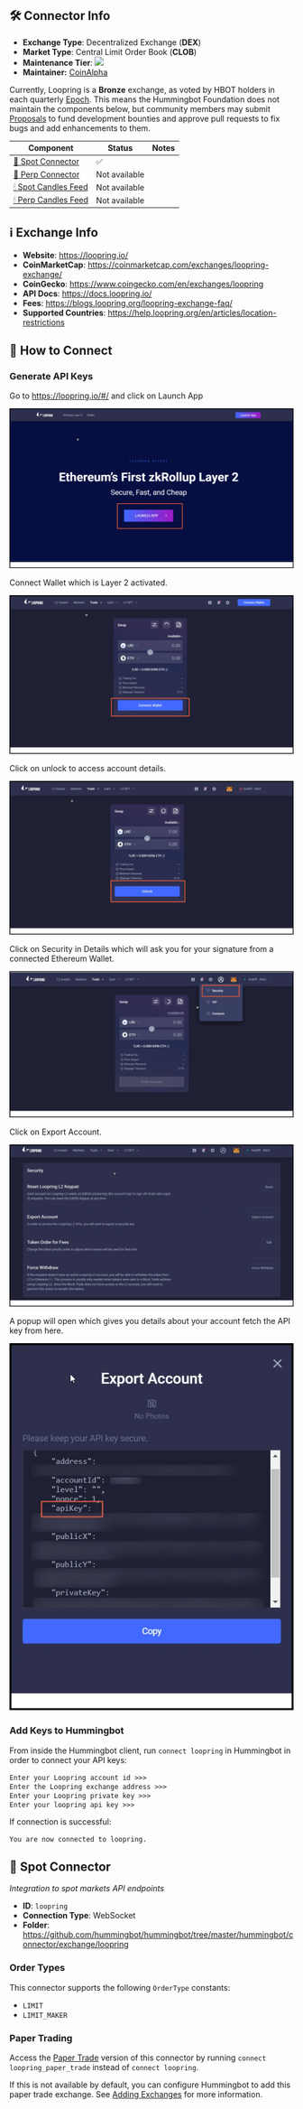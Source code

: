 ## 🛠 Connector Info

- **Exchange Type**: Decentralized Exchange (**DEX**)
- **Market Type**: Central Limit Order Book (**CLOB**)
- **Maintenance Tier**: ![](https://img.shields.io/static/v1?label=Hummingbot&message=BRONZE&color=green)
- **Maintainer:** [CoinAlpha](https://coinalpha.com)

Currently, Loopring is a **Bronze** exchange, as voted by HBOT holders in each quarterly [Epoch](/governance/epochs). This means the Hummingbot Foundation does not maintain the components below, but community members may submit [Proposals](/governance/proposals) to fund development bounties and approve pull requests to fix bugs and add enhancements to them.

| Component | Status | Notes | 
| --------- | ------ | ----- |
| [🔀 Spot Connector](#spot-connector) | ✅ |
| [🔀 Perp Connector](#perp-connector) | Not available | 
| [🕯 Spot Candles Feed](#spot-candles-feed) | Not available | 
| [🕯 Perp Candles Feed](#perp-candles-feed) | Not available | 

## ℹ️ Exchange Info

- **Website**: <https://loopring.io/>
- **CoinMarketCap**: <https://coinmarketcap.com/exchanges/loopring-exchange/>
- **CoinGecko**: <https://www.coingecko.com/en/exchanges/loopring>
- **API Docs**: <https://docs.loopring.io/>
- **Fees**: <https://blogs.loopring.org/loopring-exchange-faq/>
- **Supported Countries**: <https://help.loopring.org/en/articles/location-restrictions> 

## 🔑 How to Connect

### Generate API Keys

Go to https://loopring.io/#/ and click on Launch App

![api](loopring-api1.png)

Connect Wallet which is Layer 2 activated.

![api](loopring-api2.png)

Click on unlock to access account details.

![api](loopring-api3.png)

Click on Security in Details which will ask you for your signature from a connected Ethereum Wallet.

![api](loopring-api4.png)

Click on Export Account.

![api](loopring-api5.png)

A popup will open which gives you details about your account fetch the API key from here.

![api](loopring-api6.png)

### Add Keys to Hummingbot

From inside the Hummingbot client, run `connect loopring` in Hummingbot in order to connect your API keys:

```
Enter your Loopring account id >>>
Enter the Loopring exchange address >>>
Enter your Loopring private key >>>
Enter your loopring api key >>>
```

If connection is successful:

```
You are now connected to loopring.
```


## 🔀 Spot Connector
*Integration to spot markets API endpoints*

- **ID**: `loopring`
- **Connection Type**: WebSocket
- **Folder**: https://github.com/hummingbot/hummingbot/tree/master/hummingbot/connector/exchange/loopring

### Order Types

This connector supports the following `OrderType` constants:

- `LIMIT`
- `LIMIT_MAKER`


### Paper Trading

Access the [Paper Trade](/global-configs/paper-trade/) version of this connector by running `connect loopring_paper_trade` instead of `connect loopring`.

If this is not available by default, you can configure Hummingbot to add this paper trade exchange. See [Adding Exchanges](/global-configs/paper-trade/#adding-exchanges) for more information.